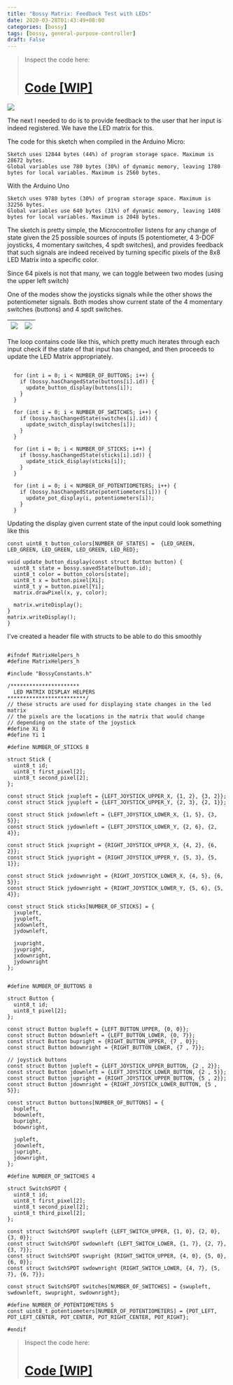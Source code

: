 ```yaml
---
title: "Bossy Matrix: Feedback Test with LEDs"
date: 2020-03-28T01:43:49+08:00
categories: [bossy]
tags: [bossy, general-purpose-controller]
draft: False
---
```



> Inspect the code here:
># [Code [WIP]](https://github.com/mithi/bossy)
>

![](/robotics-blog/bossy-matrix-1.gif)

The next I needed to do is to provide feedback to the user that her input is indeed registered.
We have the LED matrix for this.

The code for this sketch when compiled in the Arduino Micro:

```
Sketch uses 12844 bytes (44%) of program storage space. Maximum is 28672 bytes.
Global variables use 780 bytes (30%) of dynamic memory, leaving 1780 bytes for local variables. Maximum is 2560 bytes.

```

With the Arduino Uno

```
Sketch uses 9780 bytes (30%) of program storage space. Maximum is 32256 bytes.
Global variables use 640 bytes (31%) of dynamic memory, leaving 1408 bytes for local variables. Maximum is 2048 bytes.
```

The sketch is pretty simple, the Microcontroller listens for any change of state given the 25
possible sources of inputs (5 potentiometer, 4 3-DOF joysticks, 4 momentary switches, 4 spdt switches),
and provides feedback that such signals are indeed received by turning specific pixels of the 8x8 LED Matrix into a specific color.

Since 64 pixels is not that many, we can toggle between two modes (using the upper left switch)

One of the modes show the joysticks signals while the other shows the potentiometer signals.
Both modes show current state of the 4 momentary switches (buttons) and 4 spdt switches.


|![](/robotics-blog/bossy-matrix-2.gif)|![](/robotics-blog/bossy-matrix-3.gif)|
| ---------- | ---------- |

The loop contains code like this, which pretty much iterates through each input
check if the state of that input has changed, and then proceeds to update the LED Matrix appropriately.

``` arduino

  for (int i = 0; i < NUMBER_OF_BUTTONS; i++) {
    if (bossy.hasChangedState(buttons[i].id)) {
      update_button_display(buttons[i]);
    }
  }

  for (int i = 0; i < NUMBER_OF_SWITCHES; i++) {
    if (bossy.hasChangedState(switches[i].id)) {
      update_switch_display(switches[i]);
    }
  }

  for (int i = 0; i < NUMBER_OF_STICKS; i++) {
    if (bossy.hasChangedState(sticks[i].id)) {
      update_stick_display(sticks[i]);
    }
  }

  for (int i = 0; i < NUMBER_OF_POTENTIOMETERS; i++) {
    if (bossy.hasChangedState(potentiometers[i])) {
      update_pot_display(i, potentiometers[i]);
    }
  }

```

Updating the display given current state of the input could look something like this

```arduino
const uint8_t button_colors[NUMBER_OF_STATES] =  {LED_GREEN, LED_GREEN, LED_GREEN, LED_GREEN, LED_RED};

void update_button_display(const struct Button button) {
  uint8_t state = bossy.savedState(button.id);
  uint8_t color = button_colors[state];
  uint8_t x = button.pixel[Xi];
  uint8_t y = button.pixel[Yi];
  matrix.drawPixel(x, y, color);

  matrix.writeDisplay();
}
matrix.writeDisplay();
}
```

I've created a header file with structs to be able to do this smoothly

```arduino

#ifndef MatrixHelpers_h
#define MatrixHelpers_h

#include "BossyConstants.h"

/**********************
  LED MATRIX DISPLAY HELPERS
*************************/
// these structs are used for displaying state changes in the led matrix
// the pixels are the locations in the matrix that would change
// depending on the state of the joystick
#define Xi 0
#define Yi 1

#define NUMBER_OF_STICKS 8

struct Stick {
  uint8_t id;
  uint8_t first_pixel[2];
  uint8_t second_pixel[2];
};

const struct Stick jxupleft = {LEFT_JOYSTICK_UPPER_X, {1, 2}, {3, 2}};
const struct Stick jyupleft = {LEFT_JOYSTICK_UPPER_Y, {2, 3}, {2, 1}};

const struct Stick jxdownleft = {LEFT_JOYSTICK_LOWER_X, {1, 5}, {3, 5}};
const struct Stick jydownleft = {LEFT_JOYSTICK_LOWER_Y, {2, 6}, {2, 4}};

const struct Stick jxupright = {RIGHT_JOYSTICK_UPPER_X, {4, 2}, {6, 2}};
const struct Stick jyupright = {RIGHT_JOYSTICK_UPPER_Y, {5, 3}, {5, 1}};

const struct Stick jxdownright = {RIGHT_JOYSTICK_LOWER_X, {4, 5}, {6, 5}};
const struct Stick jydownright = {RIGHT_JOYSTICK_LOWER_Y, {5, 6}, {5, 4}};

const struct Stick sticks[NUMBER_OF_STICKS] = {
  jxupleft,
  jyupleft,
  jxdownleft,
  jydownleft,

  jxupright,
  jyupright,
  jxdownright,
  jydownright
};


#define NUMBER_OF_BUTTONS 8

struct Button {
  uint8_t id;
  uint8_t pixel[2];
};

const struct Button bupleft = {LEFT_BUTTON_UPPER, {0, 0}};
const struct Button bdownleft = {LEFT_BUTTON_LOWER, {0, 7}};
const struct Button bupright = {RIGHT_BUTTON_UPPER, {7 , 0}};
const struct Button bdownright = {RIGHT_BUTTON_LOWER, {7 , 7}};

// joystick buttons
const struct Button jupleft = {LEFT_JOYSTICK_UPPER_BUTTON, {2 , 2}};
const struct Button jdownleft = {LEFT_JOYSTICK_LOWER_BUTTON, {2 , 5}};
const struct Button jupright = {RIGHT_JOYSTICK_UPPER_BUTTON, {5 , 2}};
const struct Button jdownright = {RIGHT_JOYSTICK_LOWER_BUTTON, {5 , 5}};

const struct Button buttons[NUMBER_OF_BUTTONS] = {
  bupleft,
  bdownleft,
  bupright,
  bdownright,

  jupleft,
  jdownleft,
  jupright,
  jdownright,
};

#define NUMBER_OF_SWITCHES 4

struct SwitchSPDT {
  uint8_t id;
  uint8_t first_pixel[2];
  uint8_t second_pixel[2];
  uint8_t third_pixel[2];
};

const struct SwitchSPDT swupleft {LEFT_SWITCH_UPPER, {1, 0}, {2, 0}, {3, 0}};
const struct SwitchSPDT swdownleft {LEFT_SWITCH_LOWER, {1, 7}, {2, 7}, {3, 7}};
const struct SwitchSPDT swupright {RIGHT_SWITCH_UPPER, {4, 0}, {5, 0}, {6, 0}};
const struct SwitchSPDT swdownright {RIGHT_SWITCH_LOWER, {4, 7}, {5, 7}, {6, 7}};

const struct SwitchSPDT switches[NUMBER_OF_SWITCHES] = {swupleft, swdownleft, swupright, swdownright};

#define NUMBER_OF_POTENTIOMETERS 5
const uint8_t potentiometers[NUMBER_OF_POTENTIOMETERS] = {POT_LEFT, POT_LEFT_CENTER, POT_CENTER, POT_RIGHT_CENTER, POT_RIGHT};

#endif
```

> Inspect the code here:
># [Code [WIP]](https://github.com/mithi/bossy)
>
